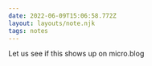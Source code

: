 ```yaml
---
date: 2022-06-09T15:06:58.772Z
layout: layouts/note.njk
tags: notes
---
```

Let us see if this shows up on micro.blog